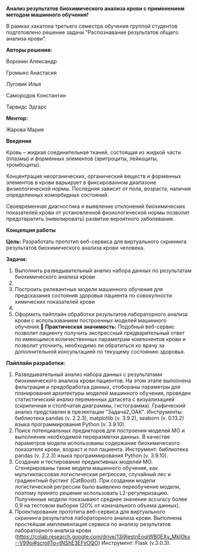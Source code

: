 **Анализ результатов биохимического анализа крови с применением методом машинного обучения!**

В рамках хакатона третьего семестра обучения группой студентов подготовлено решение задачи "Распознавание результатов общего анализа крови".

**Авторы решения:**

Воронин Александр

Громыко Анастасия

Луговик Илья

Самородов Константин

Тарвидс Эдгарс

**Ментор:**

Жарова Мария


**Введение**

Кровь – жидкая соединительная тканей, состоящая из жидкой части (плазмы) и форменных элементов (эритроциты, лейкоциты, тромбоциты).

Концентрация неорганических, органический веществ и форменных элементов в крови варьирует в фиксированном диапазоне физиологической нормы. Последняя зависит от пола, возраста, наличия определенных коморбидных состояний.

Своевременная диагностика и выявление отклонений биохимических показателей крови от установленной физиологической нормы позволит предотвратить (нивелировать) развитие вероятного заболевания.

**Концепция работы**

**Цель:** Разработать прототип веб-сервиса для виртуального скрининга результатов биохимического анализа крови человека.

**Задачи:**

1. Выполнить разведывательный анализ набора данных по результатам биохимического анализа крови
2. 
3. Построить релевантные модели машинного обучения для предсказания состояния здоровья пациента по совокупности химических показателей крови
4. 
5. Оформить пайплайн обработки результатов лабораторного анализа крови с использованием построенных моделей машинного обучения.
**Практическая значимость:**
Подобный веб-сервис позволит пациенту получить экспрессный предварительный ответ по имеющимся количественных параметрам компонентов крови и позволит уточнить, необходимо ли обратиться ко врачу за дополнительной консультацией по текущему состоянию здоровья.

**Пайплайн разработки:**

1. Разведывательный анализ набора данных с результатами биохимического анализа крови пациентов. На этом этапе выполнена фильтрация и предобработка данных, отобораны параметры для планирования архитектуры моделей машинного обучения, проведен статистический анализ переменных датасета с визуализацией (скрипичная и столбчатая диаграммы, гистограмма). Графический анализ представлен в презентации "Задача2_ОАК".
Инструменты: библиотека pandas (v. 2.2.3), matplotlib (v. 3.9.2), seaborn (v. 0.13.2) языка программирования Python (v. 3.9.10).
2. Поиск потенциальных предикторов для построения моделей МО и выполнение необходимой переразметки данных. В качестве параметров модели использованы содержание биохимического показателя крови, возраст и пол пациента.
Инструмент: библиотека pandas (v. 2.2.3) языка программирования Python (v. 3.9.10).
3. Создание и тестирование предиктивных моделей МО.  Сгенерированы такие модели машинного обучения, как мультиклассовая логистическая регрессия, случайный лес и градиентный бустинг (CatBoost).
При создании модели логистической регрессии было выявлено переобучение модели, поэтому принято решение использовать L2-регуляризацию.
Полученные модели показывают среднее значение accuracy более 0,9 на тестовом выборке (20% от изначального объема данных).
4. Проектирование прототипа веб-сервиса для виртуального скрининга результатов лабораторного анализа крови. Выполнена простейшая имплементация сервиса по анализу результатов лабораторного анализа крови (https://colab.research.google.com/drive/13i9lestnEoqiWB0EXv_MkIOkx--V99oj#scrollTo=tNShE3EFvOQO)
Инструмент: Flask (v.3.0.3).

 












